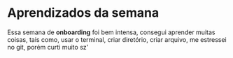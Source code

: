 # Aprendizados da semana
Essa  semana de  **onboarding** foi bem intensa, consegui aprender muitas coisas, tais como, usar o terminal,
criar diretório, criar arquivo, me estressei no git, porém curti muito sz'